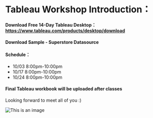 # Tableau Workshop Introduction：
#### Download Free 14-Day Tableau Desktop：https://www.tableau.com/products/desktop/download
#### Download Sample - Superstore Datasource
#### Schedule：
- 10/03 8:00pm-10:00pm
- 10/17 8:00pm-10:00pm
- 10/24 8:00pm-10:00pm

#### Final Tableau workbook will be uploaded after classes

Looking forward to meet all of you :)

![This is an image](https://i.guim.co.uk/img/media/88f6b98714035656cb18fb282507b60e82edb0d7/0_35_2560_1536/master/2560.jpg?width=1200&quality=85&auto=format&fit=max&s=472e94c0c241dc9124b411ee8e56d41a)

